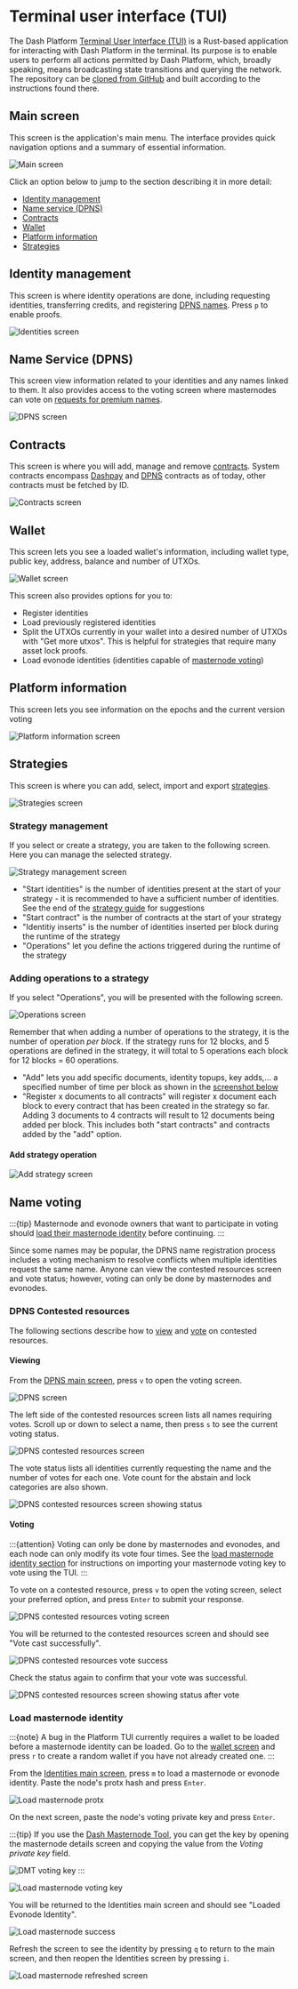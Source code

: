 # Terminal user interface (TUI)

The Dash Platform [Terminal User Interface (TUI)](https://github.com/dashpay/platform-tui) is a
Rust-based application for interacting with Dash Platform in the terminal. Its purpose is to enable
users to perform all actions permitted by Dash Platform, which, broadly speaking, means broadcasting
state transitions and querying the network. The repository can be [cloned from
GitHub](https://github.com/dashpay/platform-tui) and built according to the instructions found
there.

## Main screen

This screen is the application's main menu. The interface provides quick navigation options and a summary of essential information.

![Main screen](./img/TUI-1.png)

Click an option below to jump to the section describing it in more detail:

- [Identity management](#identity-management)
- [Name service (DPNS)](#name-service-dpns)
- [Contracts](#contracts)
- [Wallet](#wallet)
- [Platform information](#platform-information)
- [Strategies](#strategies)

## Identity management

This screen is where identity operations are done, including requesting identities, transferring credits, and registering [DPNS names](https://docs.dash.org/projects/platform/en/stable/docs/explanations/dpns.html). Press `p` to enable proofs.

![Identities screen](./img/identities/identities.png)

## Name Service (DPNS)

This screen view information related to your identities and any names linked to them. It also provides access to the voting screen where masternodes can vote on [requests for premium names](../../explanations/dpns.md#conflict-resolution).

![DPNS screen](./img/dpns/dpns.png)

## Contracts

This screen is where you will add, manage and remove [contracts](https://docs.dash.org/projects/platform/en/stable/docs/tutorials/contracts-and-documents.html). System contracts encompass [Dashpay](https://docs.dash.org/projects/platform/en/stable/docs/explanations/dashpay.html) and [DPNS](https://docs.dash.org/projects/platform/en/stable/docs/explanations/dpns.html) contracts as of today, other contracts must be fetched by ID.

![Contracts screen](./img/contracts.png)

## Wallet

This screen lets you see a loaded wallet's information, including wallet type, public key, address, balance and number of UTXOs.

![Wallet screen](./img/TUI-43.png)

This screen also provides options for you to:

- Register identities
- Load previously registered identities
- Split the UTXOs currently in your wallet into a desired number of UTXOs with "Get more utxos". This is helpful for strategies that require many asset lock proofs.
- Load evonode identities (identities capable of [masternode voting](../../explanations/identity.md#voting))

## Platform information

This screen lets you see information on the epochs and the current version voting

![Platform information screen](./img/platform-info.png)

## Strategies

This screen is where you can add, select, import and export [strategies](https://www.dash.org/blog/strategy-tests-usage-guide/).

![Strategies screen](./img/TUI-11-2.png)

### Strategy management

If you select or create a strategy, you are taken to the following screen. Here you can manage the selected strategy.

![Strategy management screen](./img/TUI-13.png)

- "Start identities" is the number of identities present at the start of your strategy - it is recommended to have a sufficient number of identities. See the end of the [strategy guide](https://www.dash.org/blog/strategy-tests-usage-guide/) for suggestions
- "Start contract" is the number of contracts at the start of your strategy
- "Identitiy inserts" is the number of identities inserted per block during the runtime of the strategy
- "Operations" let you define the actions triggered during the runtime of the strategy

### Adding operations to a strategy

If you select "Operations", you will be presented with the following screen.

![Operations screen](./img/TUI-28.png)

Remember that when adding a number of operations to the strategy, it is the number of operation *per block*. If the strategy runs for 12 blocks, and 5 operations are defined in the strategy, it will total to 5 operations each block for 12 blocks = 60 operations.

- "Add" lets you add specific documents, identity topups, key adds,... a specified number of time per block as shown in the [screenshot below](#add-strategy-operation)
- "Register x documents to all contracts" will register x document each block to every contract that has been created in the strategy so far. Adding 3 documents to 4 contracts will result to 12 documents being added per block. This includes both "start contracts" and contracts added by the "add" option.

#### Add strategy operation

![Add strategy screen](./img/TUI-29.png)

## Name voting

:::{tip}
Masternode and evonode owners that want to participate in voting should [load their masternode identity](#load-masternode-identity) before continuing.
:::

Since some names may be popular, the DPNS name registration process includes a voting mechanism to
resolve conflicts when multiple identities request the same name. Anyone can view the contested
resources screen and vote status; however, voting can only be done by masternodes and evonodes.

### DPNS Contested resources

The following sections describe how to [view](#viewing) and [vote](#voting) on contested resources.

#### Viewing

From the [DPNS main screen](#name-service-dpns), press `v` to open the voting screen.

![DPNS screen](./img/dpns/dpns.png)

The left side of the contested resources screen lists all names requiring votes. Scroll up or down
to select a name, then press `s` to see the current voting status.

![DPNS contested resources screen](./img/dpns/dpns-contested-resources.png)

The vote status lists all identities currently requesting the name and the number of votes for each
one. Vote count for the abstain and lock categories are also shown.

![DPNS contested resources screen showing status](./img/dpns/dpns-contested-resources-status.png)

#### Voting

:::{attention}
Voting can only be done by masternodes and evonodes, and each node can only modify its vote four
times. See the [load masternode identity section](#load-masternode-identity) for instructions on
importing your masternode voting key to vote using the TUI.
:::

To vote on a contested resource, press `v` to open the voting screen, select your preferred option, and press `Enter` to submit your response.

![DPNS contested resources voting screen](./img/dpns/dpns-contested-resources-vote.png)

You will be returned to the contested resources screen and should see "Vote cast successfully".

![DPNS contested resources vote success](./img/dpns/dpns-contested-resources-vote-success.png)

Check the status again to confirm that your vote was successful.

![DPNS contested resources screen showing status after vote](./img/dpns/dpns-contested-resources-status2.png)

### Load masternode identity

:::{note}
A bug in the Platform TUI currently requires a wallet to be loaded before a masternode identity can
be loaded. Go to the [wallet screen](#wallet) and press `r` to create a random wallet if you have
not already created one.
:::

From the [Identities main screen](#identity-management), press `m` to load a masternode or evonode
identity. Paste the node's protx hash and press `Enter`.

![Load masternode protx](./img/identities/identity-load-mn-1-protx.png)

On the next screen, paste the node's voting private key and press `Enter`.

:::{tip}
If you use the [Dash Masternode Tool](https://github.com/Bertrand256/dash-masternode-tool), you can
get the key by opening the masternode details screen and copying the value from the *Voting private
key* field.

![DMT voting key](./img/dmt-voting-key.png)
:::

![Load masternode voting key](./img/identities/identity-load-mn-2-key.png)

You will be returned to the Identities main screen and should see "Loaded Evonode Identity".

![Load masternode success](./img/identities/identity-load-mn-3-success.png)

Refresh the screen to see the identity by pressing `q` to return to the main screen, and then reopen
the Identities screen by pressing `i`.

![Load masternode refreshed screen](./img/identities/identity-load-mn-4-refresh.png)